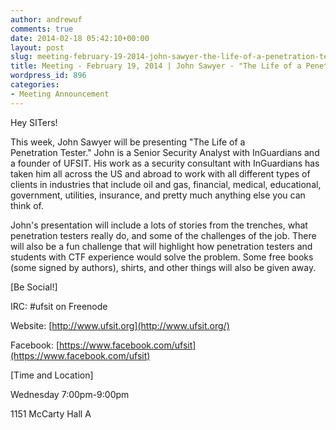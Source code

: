```yaml
---
author: andrewuf
comments: true
date: 2014-02-18 05:42:10+00:00
layout: post
slug: meeting-february-19-2014-john-sawyer-the-life-of-a-penetration-tester
title: Meeting - February 19, 2014 | John Sawyer - "The Life of a Penetration Tester"
wordpress_id: 896
categories:
- Meeting Announcement
---
```





Hey SITers!







This week, John Sawyer will be presenting "The Life of a Penetration Tester." John is a Senior Security Analyst with InGuardians and a founder of UFSIT. His work as a security consultant with InGuardians has taken him all across the US and abroad to work with all different types of clients in industries that include oil and gas, financial, medical, educational, government, utilities, insurance, and pretty much anything else you can think of.



John's presentation will include a lots of stories from the trenches, what penetration testers really do, and some of the challenges of the job. There will also be a fun challenge that will highlight how penetration testers and students with CTF experience would solve the problem. Some free books (some signed by authors), shirts, and other things will also be given away.













[Be Social!]




IRC: #ufsit on Freenode




Website: [http://www.ufsit.org](http://www.ufsit.org/)




Facebook: [https://www.facebook.com/ufsit](https://www.facebook.com/ufsit)










[Time and Location]




Wednesday 7:00pm-9:00pm




1151 McCarty Hall A







